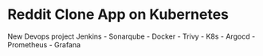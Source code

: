 # Reddit Clone App on Kubernetes
New Devops project  Jenkins - Sonarqube - Docker - Trivy - K8s - Argocd - Prometheus - Grafana





